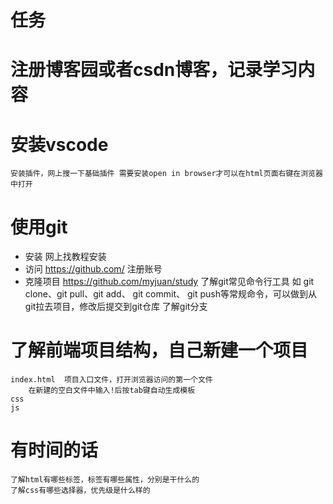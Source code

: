 # 任务
# 注册博客园或者csdn博客，记录学习内容
# 安装vscode
    安装插件，网上搜一下基础插件 需要安装open in browser才可以在html页面右键在浏览器中打开
# 使用git
   * 安装 网上找教程安装
   * 访问 https://github.com/  注册账号
   * 克隆项目  https://github.com/myjuan/study
        了解git常见命令行工具 如  git clone、git pull、git add、 git commit、 git push等常规命令，可以做到从git拉去项目，修改后提交到git仓库
        了解git分支
# 了解前端项目结构，自己新建一个项目
    index.html  项目入口文件，打开浏览器访问的第一个文件
        在新建的空白文件中输入!后按tab键自动生成模板
    css
    js
# 有时间的话
    了解html有哪些标签，标签有哪些属性，分别是干什么的
    了解css有哪些选择器，优先级是什么样的